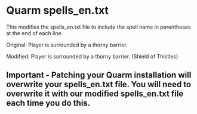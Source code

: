 # Quarm spells_en.txt

This modifies the spells_en.txt file to include the spell name in parentheses at the end of each line.

Original: Player is surrounded by a thorny barrier. 

Modified: Player is surrounded by a thorny barrier. (Shield of Thistles)

## Important - Patching your Quarm installation will overwrite your spells_en.txt file. You will need to overwrite it with our modified spells_en.txt file each time you do this.